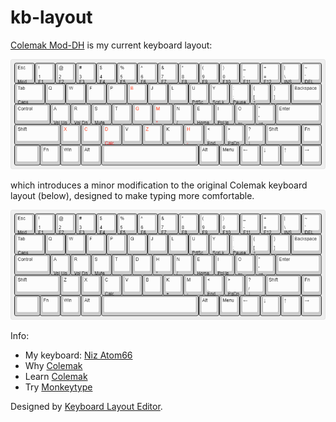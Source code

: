 # kb-layout

[Colemak Mod-DH](https://colemakmods.github.io/mod-dh/) is my current keyboard layout:

![hhkb-colemak-mod-dh](fig/hhkb-colemak-mod-dh.png)

which introduces a minor modification to the original Colemak keyboard layout (below), designed to make typing more comfortable.

![hhkb-colemak](fig/hhkb-colemak.png)

Info:
* My keyboard: [Niz Atom66](https://www.nizkeyboard.com/)
* Why [Colemak](https://colemak.com/)
* Learn [Colemak](https://colemak.com/Learn)
* Try [Monkeytype](https://monkeytype.com/)

Designed by [Keyboard Layout Editor](http://www.keyboard-layout-editor.com/).
